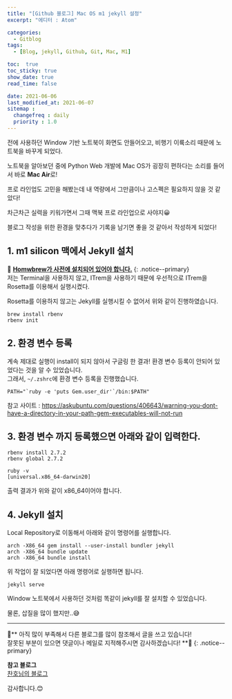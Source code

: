 ```yaml
---
title: "[Github 블로그] Mac OS m1 jekyll 설정"
excerpt: "에디터 : Atom"

categories:
  - Gitblog
tags:
  - [Blog, jekyll, Github, Git, Mac, M1]

toc:  true
toc_sticky: true
show_date: true
read_time: false

date: 2021-06-06
last_modified_at: 2021-06-07
sitemap :
  changefreq : daily
  priority : 1.0
---
```

전에 사용하던 Window 기반 노트북이 화면도 안들어오고, 비행기 이륙소리 때문에 노트북을 바꾸게 되었다.  

노트북을 알아보던 중에 Python Web 개발에 Mac OS가 굉장히 편하다는 소리를 들어서 바로 **Mac Air**로!  

프로 라인업도 고민을 해봤는데 내 역량에서 그만큼이나 고스펙은 필요하지 않을 것 같았다!  

차근차근 실력을 키워가면서 그때 맥북 프로 라인업으로 사야지😀  

블로그 작성을 위한 환경을 맞추다가 기록을 남기면 좋을 것 같아서 작성하게 되었다!  

## 1. m1 silicon 맥에서 Jekyll 설치  
📌 **<u>Homwbrew가 사전에 설치되어 있어야 합니다.</u>**
{: .notice--primary}  
저는 Terminal을 사용하지 않고, ITrem을 사용하기 때문에 우선적으로 ITrem을 Rosetta를 이용해서 실행시켰다.  

Rosetta를 이용하지 않고는 Jekyll를 실행시킬 수 없어서 위와 같이 진행하였습니다.  

```
brew install rbenv  
rbenv init  
```  

## 2. 환경 변수 등록  
계속 제대로 실행이 install이 되지 않아서 구글링 한 결과! 환경 변수 등록이 안되어 있었다는 것을 알 수 있었습니다.  
그래서, `~/.zshrc`에 환경 변수 등록을 진행했습니다.  

```
PATH="`ruby -e 'puts Gem.user_dir'`/bin:$PATH"
```

참고 사이트 : <https://askubuntu.com/questions/406643/warning-you-dont-have-a-directory-in-your-path-gem-executables-will-not-run>  

## 3. 환경 변수 까지 등록했으면 아래와 같이 입력한다.  
```
rbenv install 2.7.2  
rbenv global 2.7.2
```

```
ruby -v
[universal.x86_64-darwin20]
```  
출력 결과가 위와 같이 x86_64이어야 합니다.  

## 4. Jekyll 설치  
Local Repository로 이동해서 아래와 같이 명령어를 실행합니다.

```
arch -X86_64 gem install --user-install bundler jekyll
arch -X86_64 bundle update
arch -X86_64 bundle install
```  

위 작업이 잘 되었다면 아래 명령어로 실행하면 됩니다.
```
jekyll serve
```  

Window 노트북에서 사용하던 것처럼 똑같이 jekyll를 잘 설치할 수 있었습니다.  

물론, 삽질을 많이 했지만..😅  

---
🐢**  아직 많이 부족해서 다른 블로그를 많이 참조해서 글을 쓰고 있습니다!<br>잘못된 부분이 있으면 댓글이나 메일로 지적해주시면 감사하겠습니다!  **🐢
{: .notice--primary}   

**참고 블로그**  
[찬호님의 블로그](hhttps://chanho-yoon.github.io/silicon%20mac/m1-jekyll/)  

감사합니다.😊
